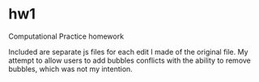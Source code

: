 # hw1
Computational Practice homework

Included are separate js files for each edit I made of the original file. My attempt to allow users to add bubbles conflicts with the ability to remove bubbles, which was not my intention.
